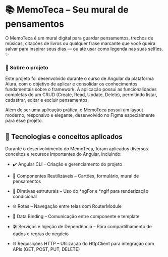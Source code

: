 # 📚 MemoTeca – Seu mural de pensamentos
O MemoTeca é um mural digital para guardar pensamentos, trechos de músicas, citações de livros ou qualquer frase marcante que você queira salvar para inspirar seus dias — ou até usar como legenda nas suas selfies. ✨

### 🧠 Sobre o projeto
Este projeto foi desenvolvido durante o curso de Angular da plataforma Alura, com o objetivo de aplicar e consolidar os conhecimentos fundamentais sobre o framework. A aplicação possui as funcionalidades completas de um CRUD (Create, Read, Update, Delete), permitindo listar, cadastrar, editar e excluir pensamentos.

Além de ser uma aplicação prática, o MemoTeca possui um layout moderno, responsivo e elegante, desenvolvido no Figma especialmente para esse projeto.

## 🚀 Tecnologias e conceitos aplicados
Durante o desenvolvimento do MemoTeca, foram aplicados diversos conceitos e recursos importantes do Angular, incluindo:

- ✔️ Angular CLI – Criação e gerenciamento do projeto

- 🧩 Componentes Reutilizáveis – Cartões, formulário, mural de pensamentos

- 🔁 Diretivas estruturais – Uso do *ngFor e *ngIf para renderização condicional

- 🌐 Rotas – Navegação entre telas com RouterModule

- 🔄 Data Binding – Comunicação entre componente e template

- 🛠️ Serviços e Injeção de Dependência – Para compartilhamento de dados e regras de negócio

- 🌐 Requisições HTTP – Utilização do HttpClient para integração com APIs (GET, POST, PUT, DELETE)

